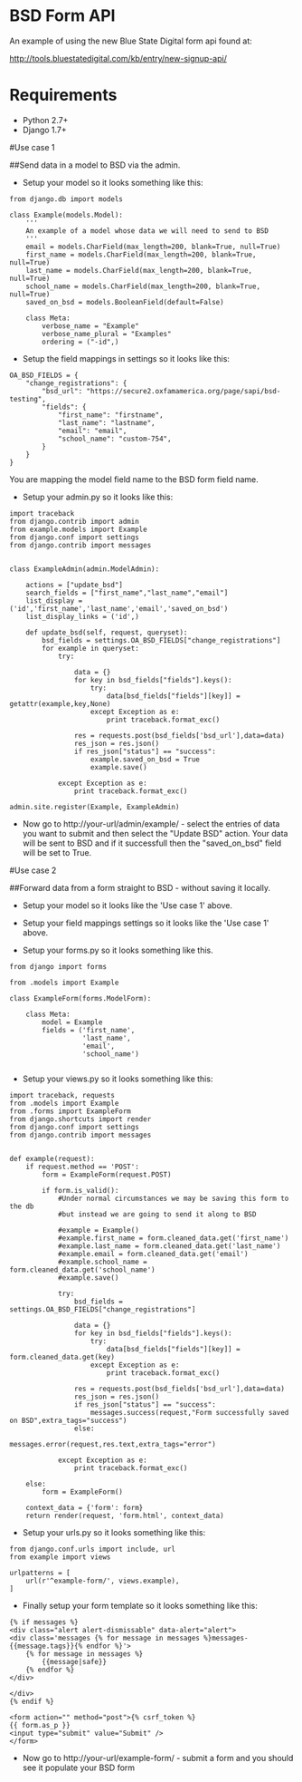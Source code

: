 # BSD Form API
An example of using the new Blue State Digital form api found at: 

http://tools.bluestatedigital.com/kb/entry/new-signup-api/

# Requirements

- Python 2.7+
- Django 1.7+

#Use case 1

##Send data in a model to BSD via the admin.

- Setup your model so it looks something like this:
```
from django.db import models

class Example(models.Model):
    '''
    An example of a model whose data we will need to send to BSD
    '''
    email = models.CharField(max_length=200, blank=True, null=True)
    first_name = models.CharField(max_length=200, blank=True, null=True)
    last_name = models.CharField(max_length=200, blank=True, null=True)
    school_name = models.CharField(max_length=200, blank=True, null=True)
    saved_on_bsd = models.BooleanField(default=False)

    class Meta:
        verbose_name = "Example"
        verbose_name_plural = "Examples"
        ordering = ("-id",)

```

- Setup the field mappings in settings so it looks like this:
```
OA_BSD_FIELDS = {
    "change_registrations": {
        "bsd_url": "https://secure2.oxfamamerica.org/page/sapi/bsd-testing",
        "fields": {
            "first_name": "firstname",
            "last_name": "lastname",
            "email": "email",
            "school_name": "custom-754",
        }
    }
}
```
You are mapping the model field name to the BSD form field name.

- Setup your admin.py so it looks like this:

```
import traceback
from django.contrib import admin
from example.models import Example
from django.conf import settings
from django.contrib import messages


class ExampleAdmin(admin.ModelAdmin):

    actions = ["update_bsd"]
    search_fields = ["first_name","last_name","email"]
    list_display = ('id','first_name','last_name','email','saved_on_bsd')
    list_display_links = ('id',)

    def update_bsd(self, request, queryset):
        bsd_fields = settings.OA_BSD_FIELDS["change_registrations"]
        for example in queryset:
            try:

      	        data = {}
                for key in bsd_fields["fields"].keys():
                    try:
                        data[bsd_fields["fields"][key]] = getattr(example,key,None)
                    except Exception as e:
                        print traceback.format_exc()

                res = requests.post(bsd_fields['bsd_url'],data=data)
                res_json = res.json()
                if res_json["status"] == "success":
                    example.saved_on_bsd = True
                    example.save()

            except Exception as e:
                print traceback.format_exc()

admin.site.register(Example, ExampleAdmin)
```

- Now go to http://your-url/admin/example/ - select the entries of data you want to submit and then select the "Update BSD" action. Your data will be sent to BSD and if it successfull then the "saved_on_bsd" field will be set to True.

#Use case 2

##Forward data from a form straight to BSD - without saving it locally.

- Setup your model so it looks like the 'Use case 1' above.

- Setup your field mappings settings so it looks like the 'Use case 1' above.

- Setup your forms.py so it looks something like this.

```
from django import forms

from .models import Example

class ExampleForm(forms.ModelForm):

    class Meta:
        model = Example
        fields = ('first_name', 
                  'last_name', 
                  'email',
                  'school_name')
        
```

- Setup your views.py so it looks something like this:

```
import traceback, requests
from .models import Example
from .forms import ExampleForm
from django.shortcuts import render
from django.conf import settings
from django.contrib import messages


def example(request):
    if request.method == 'POST':
        form = ExampleForm(request.POST)

        if form.is_valid():
            #Under normal circumstances we may be saving this form to the db
            #but instead we are going to send it along to BSD

            #example = Example()
            #example.first_name = form.cleaned_data.get('first_name')
            #example.last_name = form.cleaned_data.get('last_name')
            #example.email = form.cleaned_data.get('email')
            #example.school_name = form.cleaned_data.get('school_name')
            #example.save()

            try:
                bsd_fields = settings.OA_BSD_FIELDS["change_registrations"]

      	        data = {}
                for key in bsd_fields["fields"].keys():
                    try:
                        data[bsd_fields["fields"][key]] = form.cleaned_data.get(key)
                    except Exception as e:
                        print traceback.format_exc()

                res = requests.post(bsd_fields['bsd_url'],data=data)
                res_json = res.json()
                if res_json["status"] == "success":
                    messages.success(request,"Form successfully saved on BSD",extra_tags="success")
                else:
                    messages.error(request,res.text,extra_tags="error")

            except Exception as e:
                print traceback.format_exc()

    else:        
        form = ExampleForm()

    context_data = {'form': form}
    return render(request, 'form.html', context_data)
```

- Setup your urls.py so it looks something like this:

```
from django.conf.urls import include, url
from example import views

urlpatterns = [
    url(r'^example-form/', views.example),
]

```

- Finally setup your form template so it looks something like this:

```
{% if messages %}
<div class="alert alert-dismissable" data-alert="alert">
<div class='messages {% for message in messages %}messages-{{message.tags}}{% endfor %}'>
    {% for message in messages %}
        {{message|safe}}
    {% endfor %}
</div>

</div>
{% endif %}

<form action="" method="post">{% csrf_token %}
{{ form.as_p }}
<input type="submit" value="Submit" />
</form>
```

- Now go to http://your-url/example-form/ - submit a form and you should see it populate your BSD form
